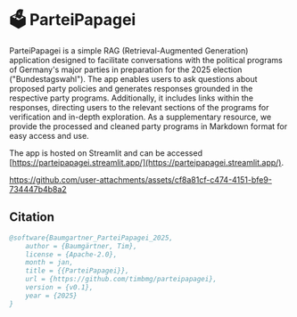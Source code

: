 # 🗳️ ParteiPapagei
ParteiPapagei is a simple RAG (Retrieval-Augmented Generation) application designed to facilitate conversations with the political programs of Germany's major parties in preparation for the 2025 election ("Bundestagswahl"). The app enables users to ask questions about proposed party policies and generates responses grounded in the respective party programs. Additionally, it includes links within the responses, directing users to the relevant sections of the programs for verification and in-depth exploration. As a supplementary resource, we provide the processed and cleaned party programs in Markdown format for easy access and use.

The app is hosted on Streamlit and can be accessed [https://parteipapagei.streamlit.app/](https://parteipapagei.streamlit.app/).

https://github.com/user-attachments/assets/cf8a81cf-c474-4151-bfe9-734447b4b8a2

## Citation
```bibtex
@software{Baumgartner_ParteiPapagei_2025,
    author = {Baumgärtner, Tim},
    license = {Apache-2.0},
    month = jan,
    title = {{ParteiPapagei}},
    url = {https://github.com/timbmg/parteipapagei},
    version = {v0.1},
    year = {2025}
}
```
